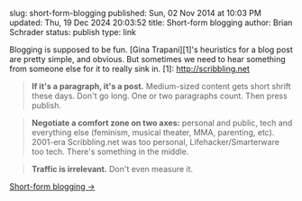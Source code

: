 slug: short-form-blogging
published: Sun, 02 Nov 2014 at 10:03 PM
updated: Thu, 19 Dec 2024 20:03:52 
title: Short-form blogging
author: Brian Schrader
status: publish
type: link

Blogging is supposed to be fun. [Gina Trapani][1]'s heuristics for a blog post are pretty simple, and obvious. But sometimes we need to hear something from someone else for it to really sink in.
[1]: http://scribbling.net

> <b>If it's a paragraph, it's a post.</b> Medium-sized content gets short shrift these days. Don't go long. One or two paragraphs count. Then press publish.

> <b>Negotiate a comfort zone on two axes:</b> personal and public, tech and everything else (feminism, musical theater, MMA, parenting, etc). 2001-era Scribbling.net was too personal, Lifehacker/Smarterware too tech. There's something in the middle.

> <b>Traffic is irrelevant.</b> Don't even measure it.

[Short-form blogging &#8594;](http://scribbling.net/2014/10/16/short-form-blogging/)